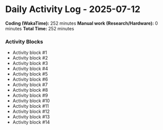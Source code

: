 # Daily Activity Log - 2025-07-12

**Coding (WakaTime):** 252 minutes
**Manual work (Research/Hardware):** 0 minutes
**Total Time:** 252 minutes

### Activity Blocks
- Activity block #1
- Activity block #2
- Activity block #3
- Activity block #4
- Activity block #5
- Activity block #6
- Activity block #7
- Activity block #8
- Activity block #9
- Activity block #10
- Activity block #11
- Activity block #12
- Activity block #13
- Activity block #14
